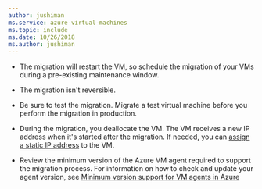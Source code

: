 ```yaml
---
author: jushiman
ms.service: azure-virtual-machines
ms.topic: include
ms.date: 10/26/2018
ms.author: jushiman
---
```


* The migration will restart the VM, so schedule the migration of your VMs during a pre-existing maintenance window. 

* The migration isn't reversible. 

* Be sure to test the migration. Migrate a test virtual machine before you perform the migration in production.

* During the migration, you deallocate the VM. The VM receives a new IP address when it's started after the migration. If needed, you can [assign a static IP address](/azure/virtual-network/ip-services/public-ip-addresses) to the VM.

* Review the minimum version of the Azure VM agent required to support the migration process. For information on how to check and update your agent version, see [Minimum version support for VM agents in Azure](https://support.microsoft.com/help/4049215/extensions-and-virtual-machine-agent-minimum-version-support)
